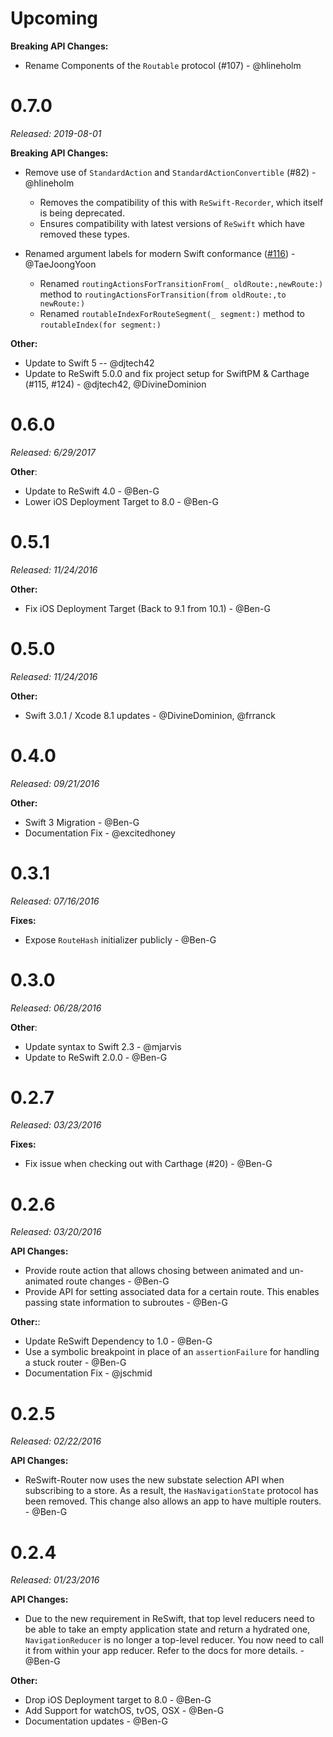 # Upcoming

**Breaking API Changes:**
- Rename Components of the `Routable` protocol (#107) - @hlineholm


# 0.7.0

*Released: 2019-08-01*

**Breaking API Changes:**
- Remove use of `StandardAction` and `StandardActionConvertible` (#82) - @hlineholm

    - Removes the compatibility of this with `ReSwift-Recorder`, which itself is being deprecated.
    - Ensures compatibility with latest versions of `ReSwift` which have removed these types.
- Renamed argument labels for modern Swift conformance ([#116](<https://github.com/ReSwift/ReSwift-Router/pull/116>)) - @TaeJoongYoon
    - Renamed `routingActionsForTransitionFrom(_ oldRoute:,newRoute:)` method  to `routingActionsForTransition(from oldRoute:,to newRoute:)`
    - Renamed `routableIndexForRouteSegment(_ segment:)` method  to `routableIndex(for segment:)`

**Other:**
- Update to Swift 5  -- @djtech42
- Update to ReSwift 5.0.0 and fix project setup for SwiftPM & Carthage (#115, #124) - @djtech42, @DivineDominion

# 0.6.0

*Released: 6/29/2017*

**Other**:

- Update to ReSwift 4.0 - @Ben-G
- Lower iOS Deployment Target to 8.0 - @Ben-G

# 0.5.1

*Released: 11/24/2016*

**Other:**

- Fix iOS Deployment Target (Back to 9.1 from 10.1)  -  @Ben-G



# 0.5.0

*Released: 11/24/2016*

**Other:**

- Swift 3.0.1 / Xcode 8.1 updates -  @DivineDominion, @frranck

# 0.4.0

*Released: 09/21/2016*

**Other:**

- Swift 3 Migration - @Ben-G
- Documentation Fix - @excitedhoney

# 0.3.1

*Released: 07/16/2016*

**Fixes:**

- Expose `RouteHash` initializer publicly - @Ben-G

# 0.3.0

*Released: 06/28/2016*

**Other**:

- Update syntax to Swift 2.3 - @mjarvis
- Update to ReSwift 2.0.0 - @Ben-G

# 0.2.7

*Released: 03/23/2016*

**Fixes:**

- Fix issue when checking out with Carthage (#20) - @Ben-G

# 0.2.6

*Released: 03/20/2016*

**API Changes:**

- Provide route action that allows chosing between animated and un-animated route changes - @Ben-G
- Provide API for setting associated data for a certain route. This enables passing state information to subroutes - @Ben-G

**Other:**:

- Update ReSwift Dependency to 1.0 - @Ben-G
- Use a symbolic breakpoint in place of an `assertionFailure` for handling a stuck router - @Ben-G
- Documentation Fix - @jschmid

# 0.2.5

*Released: 02/22/2016*

**API Changes:**
- ReSwift-Router now uses the new substate selection API when subscribing to a store. As a result, the `HasNavigationState` protocol has been removed. This change also allows an app to have multiple routers. - @Ben-G

# 0.2.4

*Released: 01/23/2016*

**API Changes:**

- Due to the new requirement in ReSwift, that top level reducers need to be able to take an empty application state and return a hydrated one, `NavigationReducer` is no longer a top-level reducer. You now need to call it from within your app reducer. Refer to the docs for more details. - @Ben-G

**Other:**

- Drop iOS Deployment target to 8.0 - @Ben-G
- Add Support for watchOS, tvOS, OSX - @Ben-G
- Documentation updates - @Ben-G
